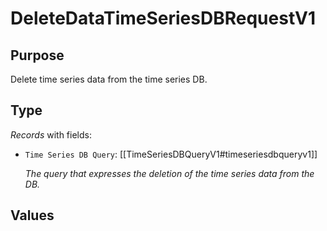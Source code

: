 # DeleteDataTimeSeriesDBRequestV1

## Purpose

<!-- --8<-- [start:purpose] -->
Delete time series data from the time series DB.
<!-- --8<-- [end:purpose] -->

## Type

<!-- --8<-- [start:type] -->
<div class="type" markdown>


*Records* with fields:
- `Time Series DB Query`: [[TimeSeriesDBQueryV1#timeseriesdbqueryv1]]

  *The query that expresses the deletion of the time series data from the DB.*



</div>
<!-- --8<-- [end:type] -->

## Values
